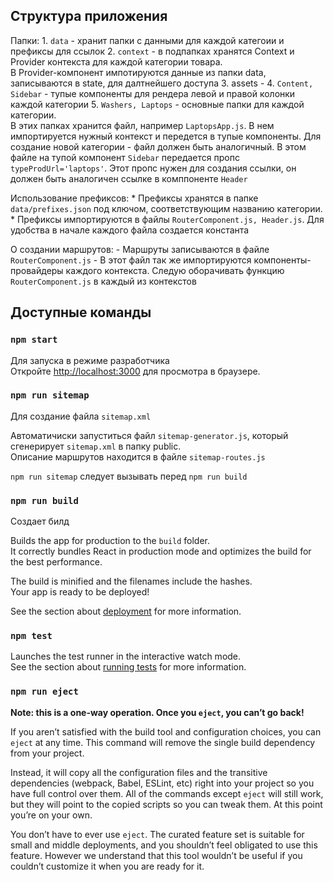 ## Структура приложения 

Папки: 
    1. `data` - хранит папки с данными для каждой категоии и префиксы для ссылок
    2. `context` - в подпапках хранятся Context и Provider контекста для каждой категории товара. <br />
        В Provider-компонент импотируются данные из папки data, записываются в state, для далтнейшего доступа 
    3. assets - 
    4. `Content, Sidebar` - тупые компоненты для рендера левой и правой колонки каждой категории 
    5. `Washers, Laptops` - основные папки для каждой категории.<br />
    В этих папках хранится файл, например `LaptopsApp.js`. В нем импортируется нужный контекст и передется в тупые компоненты. Для создание новой категории - файл должен быть аналогичный.
    В этом файле на тупой компонент `Sidebar` передается пропс  `typeProdUrl='laptops'`. Этот пропс нужен для создания ссылки, он должен быть аналогичен ссылке в комппоненте `Header`
    
Использование префиксов: 
    * Префиксы хранятся в папке `data/prefixes.json` под ключом, соответствующим названию категории.
    * Префиксы импортируются в файлы `RouterComponent.js, Header.js`. Для удобства в начале каждого файла создается константа

О создании маршрутов: 
    - Маршруты записываются в файле `RouterComponent.js`
    - В этот файл так же импортируются компоненты-провайдеры каждого контекста. Следую оборачивать функцию `RouterComponent.js` в каждый из контекстов



## Доступные команды
  
### `npm start`

Для запуска в режиме разработчика<br />
Откройте [http://localhost:3000](http://localhost:3000) для просмотра в браузере. 

### `npm run sitemap`

Для создание файла `sitemap.xml` 

Автоматичиски запуститься файл `sitemap-generator.js`, который сгенерирует `sitemap.xml` в папку public.<br />
Описание маршрутов находится в файле `sitemap-routes.js`

`npm run sitemap` следует вызывать перед `npm run build`

  
### `npm run build`

Создает билд 

Builds the app for production to the `build` folder.<br />
It correctly bundles React in production mode and optimizes the build for the best performance.

The build is minified and the filenames include the hashes.<br />
Your app is ready to be deployed!

See the section about [deployment](https://facebook.github.io/create-react-app/docs/deployment) for more information. 

### `npm test`

Launches the test runner in the interactive watch mode.<br />
See the section about [running tests](https://facebook.github.io/create-react-app/docs/running-tests) for more information.

### `npm run eject`

**Note: this is a one-way operation. Once you `eject`, you can’t go back!**

If you aren’t satisfied with the build tool and configuration choices, you can `eject` at any time. This command will remove the single build dependency from your project.

Instead, it will copy all the configuration files and the transitive dependencies (webpack, Babel, ESLint, etc) right into your project so you have full control over them. All of the commands except `eject` will still work, but they will point to the copied scripts so you can tweak them. At this point you’re on your own.

You don’t have to ever use `eject`. The curated feature set is suitable for small and middle deployments, and you shouldn’t feel obligated to use this feature. However we understand that this tool wouldn’t be useful if you couldn’t customize it when you are ready for it.
 
